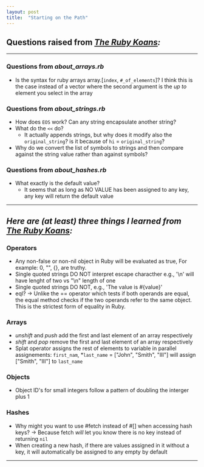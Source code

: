 ```yaml
---
layout: post
title:  "Starting on the Path"
---
```


## Questions raised from _[The Ruby Koans](http://rubykoans.com/):_
---
### Questions from _about_arrays.rb_
- Is the syntax for ruby arrays array.[`index`, `#_of_elements`]? I think this is the case instead of a vector where the second argument is the _up to_ element you select in the array

### Questions from _about_strings.rb_
- How does `EOS` work? Can any string encapsulate another string?
- What do the `<<` do?
  - It actually  appends strings, but why does it modify also the `original_string`? is it because of `hi` = `original_string`?
- Why do we convert the list of symbols to strings and then compare against the string value rather than against symbols?

### Questions from _about_hashes.rb_
- What exactly is the default value?
  - It seems that as long as NO VALUE has been assigned to any key, any key will return the default value   
---

## _Here are (at least) three things I learned from [The Ruby Koans](http://rubykoans.com/):_

### Operators
  - Any non-false or non-nil object in Ruby will be evaluated as true, For example: 0, "", {}, are truthy.
  - Single quoted strings DO NOT interpret escape characther e.g., '\n' will have lenght of two vs "\n" length of one
  - Single quoted strings DO NOT, e.g., 'The value is #{value}'
  - eql? -> Unlike the == operator which tests if both operands are equal, the equal method checks if the two operands refer to the same object. This is the strictest form of equality in Ruby.
  
### Arrays
  - _unshift_ and _push_ add the first and last element of an array respectively
  - _shift_ and _pop_ remove the first and last element of an array respectively
  - Splat operator assigns the rest of elements to variable in parallel assignements: `first_nam`, *`last_name` = ["John", "Smith", "III"] will assign ["Smith", "III"] to `last_name`

### Objects
  - Object ID's for small integers follow a pattern of doubling the interger plus 1

### Hashes
  - Why might you want to use #fetch instead of #[] when accessing hash keys? -> Because fetch _will_ let you know there is  no key instead of returning `nil`
  - When creating a new hash, if there are values assigned in it without a key, it will automatically be assigned to any empty by default 

---
